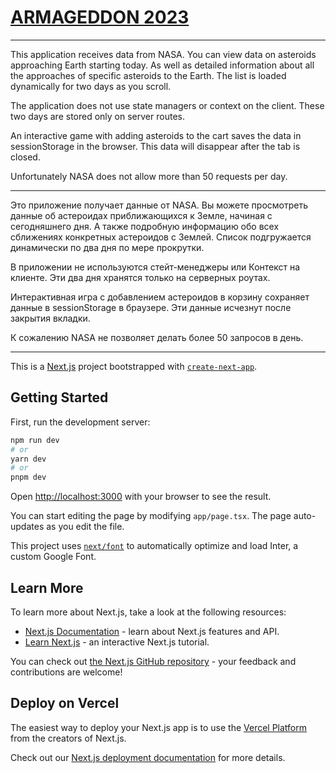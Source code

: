 

# [ARMAGEDDON 2023](https://asteroidnasa.vercel.app)
________
This application receives data from NASA. You can view data on asteroids approaching Earth starting today. As well as detailed information about all the approaches of specific asteroids to the Earth. The list is loaded dynamically for two days as you scroll.

The application does not use state managers or context on the client. These two days are stored only on server routes.

An interactive game with adding asteroids to the cart saves the data in sessionStorage in the browser. This data will disappear after the tab is closed.

Unfortunately NASA does not allow more than 50 requests per day.
___________
Это приложение получает данные от NASA. Вы можете просмотреть данные об астероидах приближающихся к Земле, начиная с сегодняшнего дня. А также подробную информацию обо всех сближениях конкретных астероидов с Землей. Список подгружается динамически по два дня по мере прокрутки. 

В приложении не используются стейт-менеджеры или Контекст на клиенте. Эти два дня хранятся только на серверных роутах. 

Интерактивная игра с добавлением астероидов в корзину сохраняет данные в sessionStorage в браузере. Эти данные исчезнут после закрытия вкладки.

К сожалению NASA не позволяет делать более 50 запросов в день. 
____________
This is a [Next.js](https://nextjs.org/) project bootstrapped with [`create-next-app`](https://github.com/vercel/next.js/tree/canary/packages/create-next-app).

## Getting Started

First, run the development server:

```bash
npm run dev
# or
yarn dev
# or
pnpm dev
```

Open [http://localhost:3000](http://localhost:3000) with your browser to see the result.

You can start editing the page by modifying `app/page.tsx`. The page auto-updates as you edit the file.

This project uses [`next/font`](https://nextjs.org/docs/basic-features/font-optimization) to automatically optimize and load Inter, a custom Google Font.

## Learn More

To learn more about Next.js, take a look at the following resources:

- [Next.js Documentation](https://nextjs.org/docs) - learn about Next.js features and API.
- [Learn Next.js](https://nextjs.org/learn) - an interactive Next.js tutorial.

You can check out [the Next.js GitHub repository](https://github.com/vercel/next.js/) - your feedback and contributions are welcome!

## Deploy on Vercel

The easiest way to deploy your Next.js app is to use the [Vercel Platform](https://vercel.com/new?utm_medium=default-template&filter=next.js&utm_source=create-next-app&utm_campaign=create-next-app-readme) from the creators of Next.js.

Check out our [Next.js deployment documentation](https://nextjs.org/docs/deployment) for more details.
